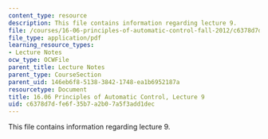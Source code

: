 ```yaml
---
content_type: resource
description: This file contains information regarding lecture 9.
file: /courses/16-06-principles-of-automatic-control-fall-2012/c6378d7dfe6f35b7a2b07a5f3add1dec_MIT16_06F12_Lecture_9.pdf
file_type: application/pdf
learning_resource_types:
- Lecture Notes
ocw_type: OCWFile
parent_title: Lecture Notes
parent_type: CourseSection
parent_uid: 146eb6f8-5138-3842-1748-ea1b6952187a
resourcetype: Document
title: 16.06 Principles of Automatic Control, Lecture 9
uid: c6378d7d-fe6f-35b7-a2b0-7a5f3add1dec
---
```

This file contains information regarding lecture 9.

